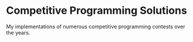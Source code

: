 # Competitive Programming Solutions
My implementations of numerous competitive programming contests over the years.


